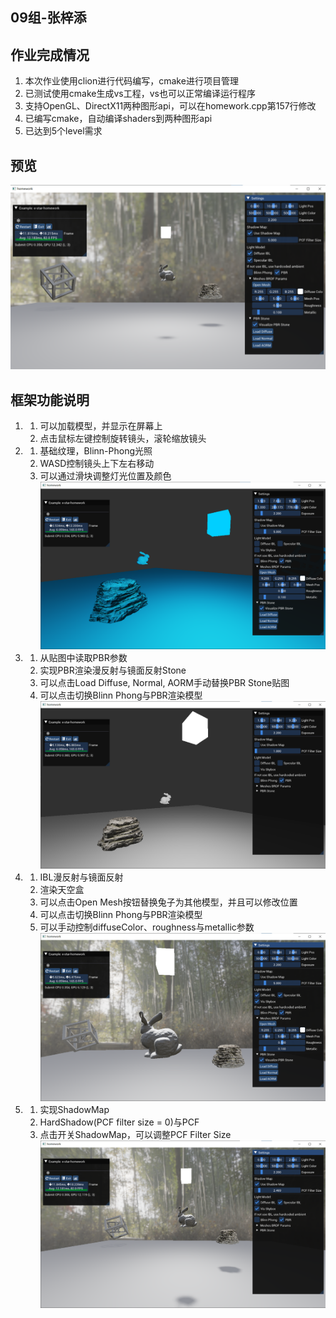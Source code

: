 ## 09组-张梓添

## 作业完成情况

1. 本次作业使用clion进行代码编写，cmake进行项目管理
2. 已测试使用cmake生成vs工程，vs也可以正常编译运行程序
3. 支持OpenGL、DirectX11两种图形api，可以在homework.cpp第157行修改
4. 已编写cmake，自动编译shaders到两种图形api
5. 已达到5个level需求

## 预览

![](images/1.png)

## 框架功能说明

1.
    1. 可以加载模型，并显示在屏幕上
    2. 点击鼠标左键控制旋转镜头，滚轮缩放镜头

2.
    1. 基础纹理，Blinn-Phong光照
    2. WASD控制镜头上下左右移动
    3. 可以通过滑块调整灯光位置及颜色
       ![](images/2.png)

3.
    1. 从贴图中读取PBR参数
    2. 实现PBR渲染漫反射与镜面反射Stone
    3. 可以点击Load Diffuse, Normal, AORM手动替换PBR Stone贴图
    4. 可以点击切换Blinn Phong与PBR渲染模型
       ![](images/3.png)

4.
    1. IBL漫反射与镜面反射
    2. 渲染天空盒
    3. 可以点击Open Mesh按钮替换兔子为其他模型，并且可以修改位置
    4. 可以点击切换Blinn Phong与PBR渲染模型
    5. 可以手动控制diffuseColor、roughness与metallic参数
       ![](images/4.png)

5.
    1. 实现ShadowMap
    2. HardShadow(PCF filter size = 0)与PCF
    3. 点击开关ShadowMap，可以调整PCF Filter Size
       ![](images/5.png)
